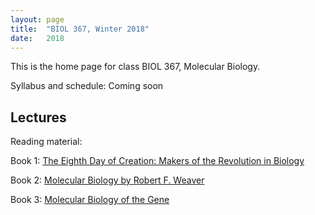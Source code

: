 ```yaml
---
layout: page
title:  "BIOL 367, Winter 2018"
date:   2018
---
```

This is the home page for class BIOL 367, Molecular Biology.

Syllabus and schedule: Coming soon

## Lectures

Reading material:

Book 1: [The Eighth Day of Creation: Makers of the Revolution in Biology](https://www.amazon.com/Eighth-Day-Creation-Revolution-Commemorative/dp/0879694785)

Book 2: [Molecular Biology by Robert F. Weaver](https://www.amazon.com/Molecular-Biology-WCB-Cell/dp/0073525324)

Book 3: [Molecular Biology of the Gene](https://www.amazon.com/Molecular-Biology-Gene-James-Watson-ebook/dp/B00C1826MY/ref=mt_kindle?_encoding=UTF8&me=)
